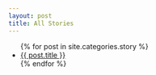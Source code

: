 ```yaml
---
layout: post
title: All Stories
---
```


<ul>
{% for post in site.categories.story %}
    <li><a href="{{ post.url }}">{{ post.title }}</a></li>
{% endfor %}
</ul>

